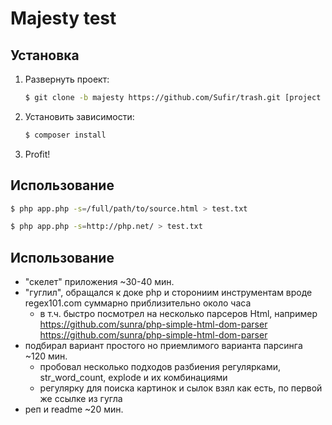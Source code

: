 # Majesty test

## Установка

1. Развернуть проект:

    ``` bash
    $ git clone -b majesty https://github.com/Sufir/trash.git [project directory]
    ```

2. Установить зависимости:

    ``` bash
    $ composer install
    ```

3. Profit!

## Использование

``` bash
$ php app.php -s=/full/path/to/source.html > test.txt
```

``` bash
$ php app.php -s=http://php.net/ > test.txt
```

## Использование

* "скелет" приложения ~30-40 мин.
* "гуглил", обращался к доке php и сторониим инструментам вроде regex101.com суммарно приблизительно около часа
    * в т.ч. быстро посмотрел на несколько парсеров Html, например https://github.com/sunra/php-simple-html-dom-parser https://github.com/sunra/php-simple-html-dom-parser
* подбирал вариант простого но приемлимого варианта парсинга ~120 мин.
    * пробовал несколько подходов разбиения регулярками, str_word_count, explode и их комбинациями
    * регулярку для поиска картинок и сылок взял как есть, по первой же ссылке из гугла
* реп и readme ~20 мин.